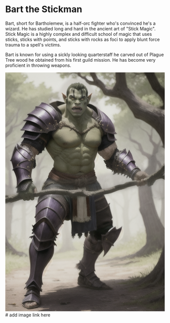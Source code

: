 # Bart the Stickman 

Bart, short for Bartholemew, is a half-orc fighter who's convinced he's a wizard. He has studied long and hard in the ancient art of "Stick Magic". Stick Magic is a highly complex and difficult school of magic that uses sticks, sticks with points, and sticks with rocks as foci to apply blunt force trauma to a spell's victims.

Bart is known for using a sickly looking quarterstaff he carved out of Plague Tree wood he obtained from his first guild mission. He has become very proficient in throwing weapons.

![Bart](/img/players/Bart_and_stick.png) # add image link here
